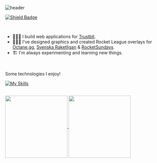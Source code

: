 ![header](https://capsule-render.vercel.app/api?type=transparent&height=180&section=header&text=Johan%20Alkstål&fontSize=64&fontColor=04adfe)

<a href="https://www.linkedin.com/in/johanalkstal/">![Shield Badge](https://img.shields.io/badge/LinkedIn-blue)</a>

<br>

- 👨🏻‍💻 I build web applications for [Trustbit](https://trustbit.tech/).
- 👨🏻‍🎨 I've designed graphics and created Rocket League overlays for [Octane.gg](https://octane.gg/), [Svenska Raketligan](https://svenskaraketligan.se) & [RocketSundays](https://www.sundaysesport.co.uk/rocket-sundays).
- 🏗️ I'm always experimenting and learning new things.

<br>

Some technologies I enjoy!

[![My Skills](https://skillicons.dev/icons?i=js,html,css,deno,nodejs,remix,rust,solidjs,svelte,tailwind,ts,vercel,vite,vscode)](https://skillicons.dev)

<br>

<a href="https://github.com/anuraghazra/github-readme-stats">
  <img height=200 align="center" src="https://alkstal-github-readme-stats.vercel.app/api?username=johanalkstal&show_icons=true&theme=algolia" />
</a>
<a href="https://github.com/anuraghazra/convoychat">
  <img height=200 align="center" src="https://alkstal-github-readme-stats.vercel.app/api/top-langs/?username=johanalkstal&theme=algolia&card_width=480" />
</a>



